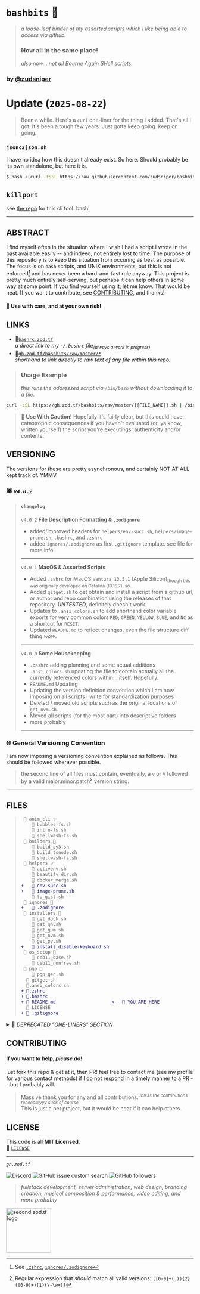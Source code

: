 # `bashbits` 🧰 
> _a loose-leaf binder of my assorted scripts which I like being able to access via github._
> ### Now all in the same place!
> _also now... not all Bourne Again SHell scripts._
> 
### by [@zudsniper](https://github.com/zudsniper)  


# Update (`2025-08-22`)
> Been a while. Here's a `curl` one-liner for the thing I added. That's all I got. It's been a tough few years. Just gotta keep going. keep on going.

### `jsonc2json.sh` 
I have no idea how this doesn't already exist. So here. Should probably be its own standalone, but here it is. 
```sh
$ bash <(curl -fsSL https://raw.githubusercontent.com/zudsniper/bashbits/master/installers/get_jsonc2json.sh)
```

## `killport` 
see [the repo](https://github.com/zudsniper/killport) for this cli tool. bash!  

---

## ABSTRACT
I find myself often in the situation where I wish I had a script I wrote in the past available easily -- and indeed, not entirely lost to time. The purpose of this repository is to keep this situation from occuring as best as possible. The focus is on `bash` scripts, and UNIX environments, but this is not enforced[^2] and has never been a hard-and-fast rule anyway. 
This project is pretty much entirely self-serving, but perhaps it can help others in some way at some point. If you find yourself using it, let me know. That would be neat. If you want to contribute, see [CONTRIBUTING](#contributing), and thanks!  

#### 📌 **Use with care, and at your own risk!** 

## LINKS 
- 🔗[`bashrc.zod.tf`](https://bashrc.zod.tf/)  
_a direct link to my `~/.bashrc` file<sub>(always a work in progress)</sub>_
- 🔗[`gh.zod.tf/bashbits/raw/master/*`](https://gh.zod.tf/bashbits/raw/master/.bashrc)  
_shorthand to link directly to raw text of any file within this repo._  
> ### Usage Example
> _this runs the addressed script via `/bin/bash` without downloading it to a file._   
 ```sh
curl -sSL https://gh.zod.tf/bashbits/raw/master/{{FILE_NAME}}.sh | /bin/bash
```
> 🔶 **Use With Caution!** Hopefully it's fairly clear, but this could have catastrophic consequences if you haven't evaluated (or, ya know, written yourself) the script you're executings' authenticity and/or contents.   


## VERSIONING  
The versions for these are pretty asynchronous, and certainly NOT AT ALL kept track of. YMMV.  
### 🕷️ _`v4.0.2`_  

> #### `changelog`
> 
> `v4.0.2` **File Description Formatting & `.zodignore`**
> - added/improved headers for `helpers/env-succ.sh`, `helpers/image-prune.sh`, `.bashrc`, and `.zshrc`
> - added `ignores/.zodignore` as first `.gitignore` template. see file for more info
> 
> ---  
> `v4.0.1` **MacOS & Assorted Scripts**
> - Added `.zshrc` for MacOS `Ventura 13.5.1` (Apple Silicon)<sub>though this was originally developed on Catalina (10.15.7), so...</sub>
> - Added `gitget.sh` to get obtain and install a script from a github url, or author and repo combination using the releases of that repository. ***UNTESTED***, definitely doesn't work.
> - Updates to `.ansi_colors.sh` to add shorthand color variable exports for very common colors `RED`, `GREEN`, `YELLOW`, `BLUE`, and `NC` as a shortcut for `RESET`. 
> - Updated `README.md` to reflect changes, even the file structure diff thing _wow_.
> 
> ---
> `v4.0.0` **Some Housekeeping**
> - `.bashrc` adding planning and some actual additions
> - `.ansi_colors.sh` updating the file to contain actually all the currently referenced colors within... itself. Hopefully.
> - `README.md` Updating
> - Updating the version definition convention which I am now imposing on all scripts I write for standardization purposes
> - Deleted / moved old scripts such as the original locations of `get_nvm.sh`.
> - Moved all scripts (for the most part) into descriptive folders
> - more probably
> ---

 ### 🌐 General Versioning Convention 
I am now imposing a versioning convention explained as follows. This should be followed wherever possible.   
  
> the second line of all files must contain, eventually, a `v` or `V` followed by a valid major.minor.patch[^1] version string.  

--- 

## FILES

> ```diff
>  📁 anim_cli ✨  
>     📄 bubbles-fs.sh   
>     📄 intro-fs.sh  
>     📄 shellwash-fs.sh   
>  📁 builders 🔧  
>     📄 build_py3.sh   
>     📄 build_tsnode.sh  
>     📄 shellwash-fs.sh  
>  📁 helpers 🩹  
>     📄 activenv.sh   
>     📄 beautify_dir.sh  
>     📄 docker_merge.sh 
> +   📄 env-succ.sh
> +   📄 image-prune.sh    
>     📄 to_gist.sh 
>  📁 ignores 🚫
> +   📄 .zodignore 
>  📁 installers 💉  
>     📄 get_dock.sh   
>     📄 get_gh.sh  
>     📄 get_gum.sh   
>     📄 get_nvm.sh  
>     📄 get_py.sh
> +   📄 install_disable-keyboard.sh  
>  📁 os_setup 🧫  
>     📄 deb11_base.sh  
>     📄 deb11_nonfree.sh  
>  📁 pgp 🧫  
>     📄 pgp_gen.sh
>   🧲 gitget.sh
>   🎨.ansi_colors.sh
> + 🧫.zshrc  
> + 🧬.bashrc
> + 💭 README.md                     <-- 📍 YOU ARE HERE  
>   📄 LICENSE    
> + 💾 .gitignore
> ```

<details><summary>🦺 <i>DEPRECATED "ONE-LINERS" SECTION</i></summary>

## ONE-LINERS  
<sup>🟨⬛️<i> this section will be removed or refactored in the next minor version!</i> 🟨⬛️</sup>  

_Here are single-line, single-execution, daisychains of_ `bash` _to accomplish something or other._   

<br />  

Install `deb11_base.sh` on a clean install of debian 11.  
> ❗❗ **MUST BE RUN AS ROOT** ❗❗  
  
```sh
curl -sL https://raw.githubusercontent.com/zudsniper/bashbits/master/deb11_base.sh -o ~/build.sh; chmod ugo+X ~/build.sh; ./build.sh -r me -pw password -k "ssh-rsa xx"; source ~/.bashrc; settitle "$(hostname -f)";
```

</details>

## CONTRIBUTING  
<h4><b>if you want to help, <i>please do!</i></b></h4>  
just fork this repo & get at it, then PR!  
feel free to contact me (see my profile for various contact methods) if I do not respond in a timely manner to a PR -- but I probably will.   

> Massive thank you for any and all contributions.<sup><i>unless the contributions reeeeallllyyy suck of course</i></sup>  
This is just a pet project, but it would be neat if it can help others.    

## LICENSE
This code is all **MIT Licensed**.  
📄 [`LICENSE`](/LICENSE)  

<hr>

<i><code>gh.zod.tf</code></i> 

[![Discord](https://img.shields.io/discord/974855479975100487?label=tf2%20discord)](https://discord.zod.tf)  ![GitHub issue custom search](https://img.shields.io/github/issues-search?color=E771F0&label=issues&query=involves%3Azudsniper)  ![GitHub followers](https://img.shields.io/github/followers/zudsniper?style=social)  

> _fullstack development, server administration, web design, branding creation, musical composition & performance, video editing, and more probably_   

<a href="https://zod.tf/"><img src="https://github.com/zudsniper/bashbits/assets/16076573/1f6a7bc0-daa9-401b-be05-693bf6357845" alt="second zod.tf logo" width="120px" style="max-width: 100%;"></a>


[^1]: Regular expression that _should_ match all valid versions: `([0-9]+(.)){2}([0-9]+){1}(\-\w+)?`
[^2]: See [`.zshrc`](https://gh.zod.tf/bashbits/tree/master/.zshrc), [`ignores/.zodignore`](https://gh.zod.tf/bashbits/tree/master/ignores/.zodignore)
